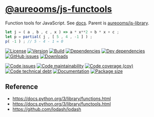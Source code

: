 [@aureooms/js-functools](https://make-github-pseudonymous-again.github.io/js-functools)
==

Function tools for JavaScript.
See [docs](https://make-github-pseudonymous-again.github.io/js-functools/index.html).
Parent is [aureooms/js-library](https://github.com/make-github-pseudonymous-again/js-library).

```js
let j = ( a , b , c , x ) => a * x**2 + b * x + c ;
let p = partial( j , [ 5 , 4 , -1 ] ) ;
p( -1 ) ; // 5 - 4 - 1 = 0
```

[![License](https://img.shields.io/github/license/make-github-pseudonymous-again/js-functools.svg)](https://raw.githubusercontent.com/make-github-pseudonymous-again/js-functools/main/LICENSE)
[![Version](https://img.shields.io/npm/v/@aureooms/js-functools.svg)](https://www.npmjs.org/package/@aureooms/js-functools)
[![Build](https://img.shields.io/travis/make-github-pseudonymous-again/js-functools/main.svg)](https://travis-ci.org/make-github-pseudonymous-again/js-functools/branches)
[![Dependencies](https://img.shields.io/david/make-github-pseudonymous-again/js-functools.svg)](https://david-dm.org/make-github-pseudonymous-again/js-functools)
[![Dev dependencies](https://img.shields.io/david/dev/make-github-pseudonymous-again/js-functools.svg)](https://david-dm.org/make-github-pseudonymous-again/js-functools?type=dev)
[![GitHub issues](https://img.shields.io/github/issues/make-github-pseudonymous-again/js-functools.svg)](https://github.com/make-github-pseudonymous-again/js-functools/issues)
[![Downloads](https://img.shields.io/npm/dm/@aureooms/js-functools.svg)](https://www.npmjs.org/package/@aureooms/js-functools)

[![Code issues](https://img.shields.io/codeclimate/issues/make-github-pseudonymous-again/js-functools.svg)](https://codeclimate.com/github/make-github-pseudonymous-again/js-functools/issues)
[![Code maintainability](https://img.shields.io/codeclimate/maintainability/make-github-pseudonymous-again/js-functools.svg)](https://codeclimate.com/github/make-github-pseudonymous-again/js-functools/trends/churn)
[![Code coverage (cov)](https://img.shields.io/codecov/c/gh/make-github-pseudonymous-again/js-functools/main.svg)](https://codecov.io/gh/make-github-pseudonymous-again/js-functools)
[![Code technical debt](https://img.shields.io/codeclimate/tech-debt/make-github-pseudonymous-again/js-functools.svg)](https://codeclimate.com/github/make-github-pseudonymous-again/js-functools/trends/technical_debt)
[![Documentation](http://make-github-pseudonymous-again.github.io/js-functools//badge.svg)](http://make-github-pseudonymous-again.github.io/js-functools//source.html)
[![Package size](https://img.shields.io/bundlephobia/minzip/@aureooms/js-functools)](https://bundlephobia.com/result?p=@aureooms/js-functools)

## Reference

  - https://docs.python.org/3/library/functions.html
  - https://docs.python.org/3/library/functools.html
  - https://github.com/lodash/lodash
